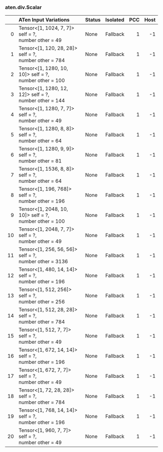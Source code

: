 ### aten.div.Scalar
|    | ATen Input Variations                                     | Status   | Isolated   |   PCC |   Host |
|---:|:----------------------------------------------------------|:---------|:-----------|------:|-------:|
|  0 | Tensor<[1, 1024, 7, 7]> self = ?,<br>number other = 49    | None     | Fallback   |     1 |     -1 |
|  1 | Tensor<[1, 120, 28, 28]> self = ?,<br>number other = 784  | None     | Fallback   |     1 |     -1 |
|  2 | Tensor<[1, 1280, 10, 10]> self = ?,<br>number other = 100 | None     | Fallback   |     1 |     -1 |
|  3 | Tensor<[1, 1280, 12, 12]> self = ?,<br>number other = 144 | None     | Fallback   |     1 |     -1 |
|  4 | Tensor<[1, 1280, 7, 7]> self = ?,<br>number other = 49    | None     | Fallback   |     1 |     -1 |
|  5 | Tensor<[1, 1280, 8, 8]> self = ?,<br>number other = 64    | None     | Fallback   |     1 |     -1 |
|  6 | Tensor<[1, 1280, 9, 9]> self = ?,<br>number other = 81    | None     | Fallback   |     1 |     -1 |
|  7 | Tensor<[1, 1536, 8, 8]> self = ?,<br>number other = 64    | None     | Fallback   |     1 |     -1 |
|  8 | Tensor<[1, 196, 768]> self = ?,<br>number other = 196     | None     | Fallback   |     1 |     -1 |
|  9 | Tensor<[1, 2048, 10, 10]> self = ?,<br>number other = 100 | None     | Fallback   |     1 |     -1 |
| 10 | Tensor<[1, 2048, 7, 7]> self = ?,<br>number other = 49    | None     | Fallback   |     1 |     -1 |
| 11 | Tensor<[1, 256, 56, 56]> self = ?,<br>number other = 3136 | None     | Fallback   |     1 |     -1 |
| 12 | Tensor<[1, 480, 14, 14]> self = ?,<br>number other = 196  | None     | Fallback   |     1 |     -1 |
| 13 | Tensor<[1, 512, 256]> self = ?,<br>number other = 256     | None     | Fallback   |     1 |     -1 |
| 14 | Tensor<[1, 512, 28, 28]> self = ?,<br>number other = 784  | None     | Fallback   |     1 |     -1 |
| 15 | Tensor<[1, 512, 7, 7]> self = ?,<br>number other = 49     | None     | Fallback   |     1 |     -1 |
| 16 | Tensor<[1, 672, 14, 14]> self = ?,<br>number other = 196  | None     | Fallback   |     1 |     -1 |
| 17 | Tensor<[1, 672, 7, 7]> self = ?,<br>number other = 49     | None     | Fallback   |     1 |     -1 |
| 18 | Tensor<[1, 72, 28, 28]> self = ?,<br>number other = 784   | None     | Fallback   |     1 |     -1 |
| 19 | Tensor<[1, 768, 14, 14]> self = ?,<br>number other = 196  | None     | Fallback   |     1 |     -1 |
| 20 | Tensor<[1, 960, 7, 7]> self = ?,<br>number other = 49     | None     | Fallback   |     1 |     -1 |

